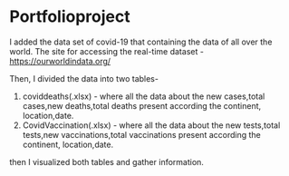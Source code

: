 # Portfolioproject

I added the data set of covid-19 that containing the data of all over the world.
The site for accessing the real-time dataset - https://ourworldindata.org/

Then, I divided the data into two tables-
1. coviddeaths(.xlsx)  - where all the data about the new cases,total cases,new deaths,total deaths present according the continent, location,date.
2. CovidVaccination(.xlsx)  - where all the data about the new tests,total tests,new vaccinations,total vaccinations present according the continent, location,date.


then I visualized both tables and gather information.

